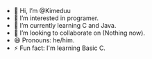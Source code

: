 - 👋 Hi, I’m @Kimeduu
- 👀 I’m interested in programer.
- 🌱 I’m currently learning C and Java.
- 💞️ I’m looking to collaborate on (Nothing now).
- 😄 Pronouns: he/him.
- ⚡ Fun fact: I'm learning Basic C.

<!---
Kimeduu/Kimeduu is a ✨ special ✨ repository because its `README.md` (this file) appears on your GitHub profile.
You can click the Preview link to take a look at your changes.
--->

